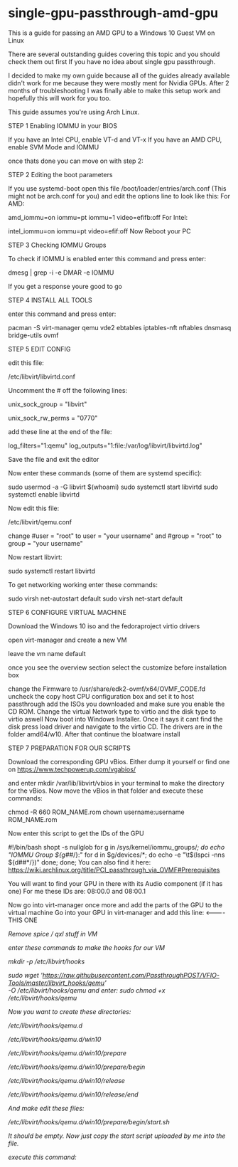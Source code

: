 # single-gpu-passthrough-amd-gpu
This is a guide for passing an AMD GPU to a Windows 10 Guest VM on Linux

There are several outstanding guides covering this topic and you should check them out first If you have no idea about single gpu passthrough.

I decided to make my own guide because all of the guides already available didn't work for me because they were mostly ment for Nvidia GPUs.
After 2 months of troubleshooting I was finally able to make this setup work and hopefully this will work for you too.

This guide assumes you're using Arch Linux.

STEP 1 Enabling IOMMU in your BIOS

If you have an Intel CPU, enable VT-d and VT-x
If you have an AMD CPU, enable SVM Mode and IOMMU

once thats done you can move on with step 2:

STEP 2 Editing the boot parameters

If you use systemd-boot open this file /boot/loader/entries/arch.conf (This might not be arch.conf for you)
and edit the options line to look like this:
For AMD:

amd_iommu=on iommu=pt iommu=1 video=efifb:off
For Intel:

intel_iommu=on iommu=pt video=efif:off
Now Reboot your PC

STEP 3 Checking IOMMU Groups

To check if IOMMU is enabled enter this command and press enter:

dmesg | grep -i -e DMAR -e IOMMU

If you get a response youre good to go

STEP 4 INSTALL ALL TOOLS

enter this command and press enter:

pacman -S virt-manager qemu vde2 ebtables iptables-nft nftables dnsmasq bridge-utils ovmf

STEP 5 EDIT CONFIG

edit this file:

/etc/libvirt/libvirtd.conf

Uncomment the # off the following lines:

unix_sock_group = "libvirt"

unix_sock_rw_perms = "0770"

add these line at the end of the file:

log_filters="1:qemu"
log_outputs="1:file:/var/log/libvirt/libvirtd.log"

Save the file and exit the editor

Now enter these commands (some of them are systemd specific):

sudo usermod -a -G libvirt $(whoami)
sudo systemctl start libvirtd
sudo systemctl enable libvirtd

Now edit this file:

/etc/libvirt/qemu.conf

change
#user = "root" to user = "your username"
and
#group = "root" to group = "your username"

Now restart libvirt:

sudo systemctl restart libvirtd

To get networking working enter these commands:

sudo virsh net-autostart default
sudo virsh net-start default

STEP 6 CONFIGURE VIRTUAL MACHINE

Download the Windows 10 iso and the fedoraproject virtio drivers

open virt-manager and create a new VM

leave the vm name default

once you see the overview section select the customize before installation box

change the Firmware to /usr/share/edk2-ovmf/x64/OVMF_CODE.fd
uncheck the copy host CPU configuration box and set it to host passthrough
add the ISOs you downloaded and make sure you enable the CD ROM.
Change the virtual Network type to virtio and the disk type to virtio aswell
Now boot into Windows Installer. Once it says it cant find the disk press load driver and navigate to the virtio CD. The drivers are in the folder amd64/w10.
After that continue the bloatware install

STEP 7 PREPARATION FOR OUR SCRIPTS

Download the corresponding GPU vBios.
Either dump it yourself or find one on https://www.techpowerup.com/vgabios/

and enter mkdir /var/lib/libvirt/vbios in your terminal to make the directory for the vBios.
Now move the vBios in that folder and execute these commands:

chmod -R 660 ROM_NAME.rom
chown username:username ROM_NAME.rom

Now enter this script to get the IDs of the GPU

#!/bin/bash
shopt -s nullglob
for g in /sys/kernel/iommu_groups/*; do
    echo "IOMMU Group ${g##*/}:"
    for d in $g/devices/*; do
        echo -e "\t$(lspci -nns ${d##*/})"
    done;
done;
    You can also find it here:
    https://wiki.archlinux.org/title/PCI_passthrough_via_OVMF#Prerequisites

  You will want to find your GPU in there with its Audio component (if it has one)
  For me these IDs are:
  08:00.0
  and
  08:00.1
  
  Now go into virt-manager once more and add the parts of the GPU to the virtual machine
  Go into your GPU in virt-manager and add this line:
  <source>
  <rom file="/var/lib/libvirt/vbios/GPU.rom"/>    <----THIS ONE
  <address type="pci" domain="0x0000" bus="0x06" slot="0x00" function="0x0"/>
  
  Remove spice / qxl stuff in VM

enter these commands to make the hooks for our VM

mkdir -p /etc/libvirt/hooks

sudo wget 'https://raw.githubusercontent.com/PassthroughPOST/VFIO-Tools/master/libvirt_hooks/qemu' \
     -O /etc/libvirt/hooks/qemu
 and enter:
sudo chmod +x /etc/libvirt/hooks/qemu

Now you want to create these directories:

/etc/libvirt/hooks/qemu.d

/etc/libvirt/hooks/qemu.d/win10

/etc/libvirt/hooks/qemu.d/win10/prepare

/etc/libvirt/hooks/qemu.d/win10/prepare/begin

/etc/libvirt/hooks/qemu.d/win10/release

/etc/libvirt/hooks/qemu.d/win10/release/end

And make edit these files:

/etc/libvirt/hooks/qemu.d/win10/prepare/begin/start.sh

It should be empty. Now just copy the start script uploaded by me into the file.

execute this command:

